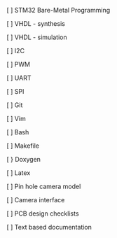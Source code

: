 [ ] STM32 Bare-Metal Programming

[ ] VHDL - synthesis

[ ] VHDL - simulation

[ ] I2C

[ ] PWM

[ ] UART

[ ] SPI

[ ] Git

[ ] Vim

[ ] Bash

[ ] Makefile

[ } Doxygen

[ ] Latex

[ ] Pin hole camera model

[ ] Camera interface

[ ] PCB design checklists

[ ] Text based documentation
